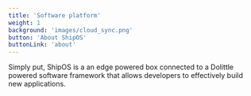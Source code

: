 ```yaml
---
title: 'Software platform'
weight: 1
background: 'images/cloud_sync.png'
button: 'About ShipOS'
buttonLink: 'about'
---
```


Simply put, ShipOS is a an edge powered box connected to a Dolittle powered software framework that allows developers to effectively build new applications.
